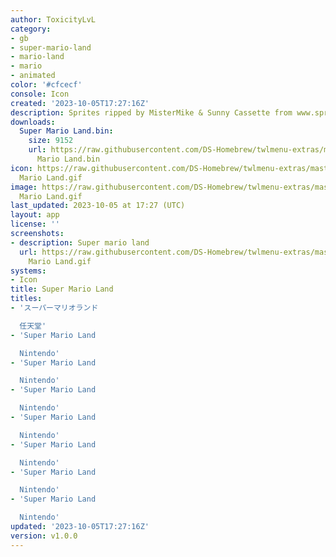 ```yaml
---
author: ToxicityLvL
category:
- gb
- super-mario-land
- mario-land
- mario
- animated
color: '#cfcecf'
console: Icon
created: '2023-10-05T17:27:16Z'
description: Sprites ripped by MisterMike & Sunny Cassette from www.spriters-resource.com
downloads:
  Super Mario Land.bin:
    size: 9152
    url: https://raw.githubusercontent.com/DS-Homebrew/twlmenu-extras/master/_nds/TWiLightMenu/icons/Super
      Mario Land.bin
icon: https://raw.githubusercontent.com/DS-Homebrew/twlmenu-extras/master/_nds/TWiLightMenu/icons/gif/Super
  Mario Land.gif
image: https://raw.githubusercontent.com/DS-Homebrew/twlmenu-extras/master/_nds/TWiLightMenu/icons/gif/Super
  Mario Land.gif
last_updated: 2023-10-05 at 17:27 (UTC)
layout: app
license: ''
screenshots:
- description: Super mario land
  url: https://raw.githubusercontent.com/DS-Homebrew/twlmenu-extras/master/_nds/TWiLightMenu/icons/gif/Super
    Mario Land.gif
systems:
- Icon
title: Super Mario Land
titles:
- 'スーパーマリオランド

  任天堂'
- 'Super Mario Land

  Nintendo'
- 'Super Mario Land

  Nintendo'
- 'Super Mario Land

  Nintendo'
- 'Super Mario Land

  Nintendo'
- 'Super Mario Land

  Nintendo'
- 'Super Mario Land

  Nintendo'
- 'Super Mario Land

  Nintendo'
updated: '2023-10-05T17:27:16Z'
version: v1.0.0
---
```


